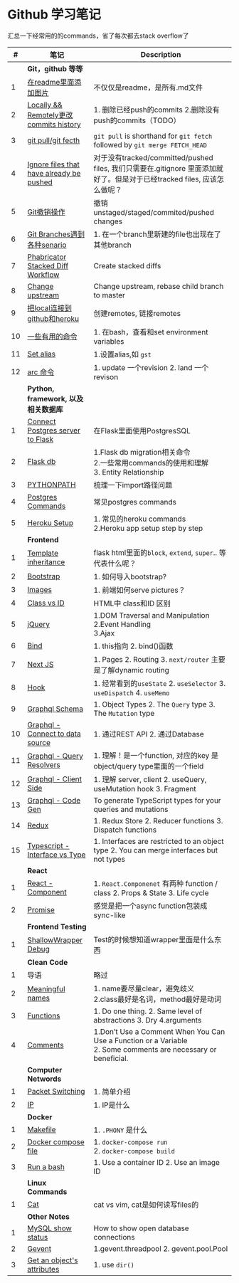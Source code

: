 # Github 学习笔记
汇总一下经常用的的commands，省了每次都去stack overflow了

| # | 笔记 | Description |
| ---- | -------------- | ----------------- |
| | **Git，github 等等** | |
| 1 | [在readme里面添加图片](./notes/addImg.md)|不仅仅是readme，是所有.md文件 |
| 2 | [Locally && Remotely更改 commits history](./notes/editCommit.md)| 1. 删除已经push的commits 2.删除没有push的commits（TODO）|
| 3 | [git pull/git fecth](./notes/pull.md)| `git pull` is shorthand for `git fetch` followed by `git merge FETCH_HEAD`|
| 4 | [Ignore files that have already be pushed](./notes/ignoreFile.md)|对于没有tracked/committed/pushed files, 我们只需要在.gitignore 里面添加就好了。但是对于已经tracked files, 应该怎么做呢？|
| 5 | [Git撤销操作](./notes/gitCheckOutFile.md) |撤销 unstaged/staged/commited/pushed changes|
| 6 | [Git Branches遇到各种senario](./notes/gitBranch.md) |1. 在一个branch里新建的file也出现在了其他branch|
| 7 | [Phabricator Stacked Diff Workflow](./notes/Stacked_Diffs.md) |Create stacked diffs|
| 8 | [Change upstream](./notes/changeUpstream.md)| Change upstream, rebase child branch to master|
| 9 | [把local连接到github和heroku](./notes/heroku.md)| 创建remotes, 链接remotes|
| 10 | [一些有用的命令](./notes/commands.md)|1. 在bash，查看和set environment variables|
| 11 | [Set alias](./notes/alias.md)| 1.设置alias,如 `gst` |
| 12 | [arc 命令](./notes/arc.md)|1. update 一个revision 2. land 一个revison |
| | **Python, framework, 以及相关数据库** | |
| 1 | [Connect Postgres server to Flask](./notes/postgres.md)| 在Flask里面使用PostgresSQL  |
| 2 | [Flask db](./notes/db.md)| 1.Flask db migration相关命令 <br> 2.一些常用commands的使用和理解 <br> 3. Entity Relationship| 
| 3 | [PYTHONPATH](./notes/import.md) | 梳理一下import路径问题 |
| 4 | [Postgres Commands](./notes/postgress_commands.md)| 常见postgres commands|
| 5 | [Heroku Setup](./notes/herokuapp.md)| 1. 常见的heroku commands <br> 2.Heroku app setup step by step|
| | **Frontend** | |
| 1 | [Template inheritance](./notes/templates.md)| flask html里面的`block`, `extend`, `super`.. 等代表什么呢？|
| 2 | [Bootstrap](./notes/bootstrap.md) | 1. 如何导入bootstrap? |
| 3 | [Images](./notes/images.md) | 1. 前端如何serve pictures？|
| 4 | [Class vs ID](./notes/class_and_id.md) | HTML中 class和ID 区别|
| 5 | [jQuery](./notes/jquery.md)| 1.DOM Traversal and Manipulation <br> 2.Event Handling <br> 3.Ajax |
| 6 | [Bind](./notes/react.md)| 1. this指向 2. bind()函数 |
| 7 | [Next JS](./notes/nextjs.md)|1. Pages 2. Routing 3. `next/router` 主要是了解dynamic routing | 
| 8 | [Hook](./notes/hook.md)|1. 经常看到的`useState` 2. `useSelector` 3. `useDispatch` 4. `useMemo`|
| 9 | [Graphql Schema](./notes/graphql.md)|1. Object Types 2. The `Query` type 3. The `Mutation` type |
| 10 | [Graphql - Connect to data source](./notes/datasource.md)|1. 通过REST API 2. 通过Database |
| 11 | [Graphql - Query Resolvers](./notes/resolver.md)|1. 理解！是一个function, 对应的key 是object/query type里面的一个field|
| 12 | [Graphql - Client Side](./notes/graphql_client.md)|1. 理解 server, client 2. useQuery, useMutation hook 3. Fragment|
| 13 | [Graphql - Code Gen](./notes/codegen.md)| To generate TypeScript types for your queries and mutations |
| 14 | [Redux](./notes/redux.md)|1. Redux Store 2. Reducer functions 3. Dispatch functions|
| 15 | [Typescript - Interface vs Type](./notes/interface.md)|1. Interfaces are restricted to an object type 2. You can merge interfaces but not types|
| | **React** | |
| 1 | [React - Component](./notes/component.md) |1. `React.Componenet` 有两种 function / class 2. Props & State 3. Life cycle|
| 2 | [Promise](./notes/promise.md)| 感觉是把一个async function包装成 sync-like|
| | **Frontend Testing** | |
| 1 | [ShallowWrapper Debug](./notes/shallowwrapperdebug.md)| Test的时候想知道wrapper里面是什么东西 |
| | **Clean Code**| |
| 1 | 导语 | 略过 |
| 2 | [Meaningful names](./notes/meaningful_names.md)|1. name要尽量clear，避免歧义 <br> 2.class最好是名词，method最好是动词 |
| 3 | [Functions](./notes/functions.md)|1. Do one thing. 2. Same level of abstractions 3. Dry 4.arguments |
| 4 | [Comments](./notes/comments.md)|1.Don’t Use a Comment When You Can Use a Function or a Variable <br> 2. Some comments are necessary or beneficial. |
| | **Computer Networds**| |
| 1 | [Packet Switching](./notes/packet_switching.md)|1. 简单介绍 |
| 2 | [IP](./notes/ip.md)|1. IP是什么 |
| | **Docker** | |
| 1 | [Makefile](./notes/makefile.md)| 1. `.PHONY` 是什么 |
| 2 | [Docker compose file](./notes/docker_compose.md)| 1. `docker-compose run` <br> 2. `docker-compose build` |
| 3 | [Run a bash](./notes/docker_bash.md)|1. Use a container ID 2. Use an image ID |
| | **Linux Commands**| |
| 1 | [Cat](./notes/cat.md)| cat vs vim, cat是如何读写files的|
| | **Other Notes** | |
| 1 | [MySQL show status](./notes/show_status.md)|How to show open database connections |
| 2 | [Gevent](./notes/gevent.md)|1.gevent.threadpool 2. gevent.pool.Pool |
| 3 | [Get an object's attributes](./notes/dir.md)|1. use `dir()`|
